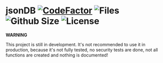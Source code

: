 # jsonDB [![CodeFactor](https://www.codefactor.io/repository/github/minecodes/jsondb/badge?s=bc9cc0f894d6540f6238b3fe3514dbc7eaf3f6ad&style=for-the-badge)](https://www.codefactor.io/repository/github/minecodes/jsondb) ![Files](https://img.shields.io/github/directory-file-count/Minecodes/jsonDB?style=for-the-badge) ![Github Size](https://img.shields.io/github/repo-size/Minecodes/jsonDB?style=for-the-badge) ![License](https://img.shields.io/github/license/Minecodes/jsonDB?style=for-the-badge)

**WARNING**

This project is still in development.
It's not recommended to use it in production, because it's not fully tested, no security tests are done, not all functions are created and nothing is documented!